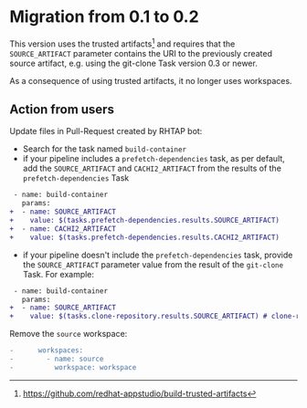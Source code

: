 # Migration from 0.1 to 0.2

This version uses the trusted artifacts[^1] and requires that the
`SOURCE_ARTIFACT` parameter contains the URI to the previously created source
artifact, e.g. using the git-clone Task version 0.3 or newer.

As a consequence of using trusted artifacts, it no longer uses workspaces.

## Action from users

Update files in Pull-Request created by RHTAP bot:
- Search for the task named `build-container`
- if your pipeline includes a `prefetch-dependencies` task, as per default, add
  the `SOURCE_ARTIFACT` and `CACHI2_ARTIFACT` from the results of the
  `prefetch-dependencies` Task

```diff
 - name: build-container
   params:
+  - name: SOURCE_ARTIFACT
+    value: $(tasks.prefetch-dependencies.results.SOURCE_ARTIFACT)
+  - name: CACHI2_ARTIFACT
+    value: $(tasks.prefetch-dependencies.results.CACHI2_ARTIFACT)
```

- if your pipeline doesn't include the `prefetch-dependencies` task, provide the
  `SOURCE_ARTIFACT` parameter value from the result of the  `git-clone` Task.
  For example:

```diff
 - name: build-container
   params:
+  - name: SOURCE_ARTIFACT
+    value: $(tasks.clone-repository.results.SOURCE_ARTIFACT) # clone-repository is the name of the git-clone Task in the Pipeline
```

Remove the `source` workspace:

```diff
-      workspaces:
-        - name: source
-          workspace: workspace
```


[^1]: https://github.com/redhat-appstudio/build-trusted-artifacts
